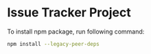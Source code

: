 # Issue Tracker Project

To install npm package, run following command:

```sh
npm install --legacy-peer-deps
```
